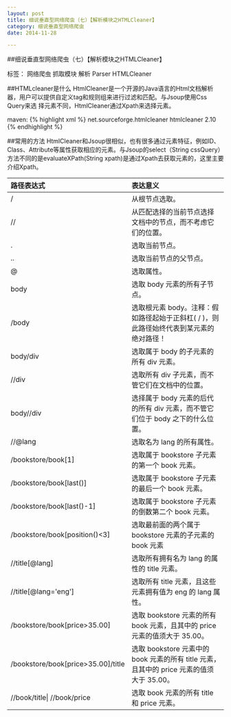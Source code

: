 ```yaml
---
layout: post
title: 细说垂直型网络爬虫（七）【解析模块之HTMLCleaner】
category: 细说垂直型网络爬虫
date: 2014-11-28

---
```


##细说垂直型网络爬虫（七）【解析模块之HTMLCleaner】

标签： 网络爬虫 抓取模块 解析 Parser HTMLCleaner

##HTMLcleaner是什么
HtmlCleaner是一个开源的Java语言的Html文档解析器，用户可以提供自定义tag和规则组来进行过滤和匹配。与Jsoup使用Css Query来选
择元素不同，HtmlCleaner通过Xpath来选择元素。

<!-- more -->

maven:
{% highlight xml %}
<dependency>
     <groupId>net.sourceforge.htmlcleaner</groupId>
     <artifactId>htmlcleaner</artifactId>
     <version>2.10</version>
</dependency>
{% endhighlight %}

##常用的方法
HtmlCleaner和Jsoup很相似，也有很多通过元素特征，例如ID、Class、Attribute等属性获取相应的元素。与Jsoup的select（String cssQuery）
方法不同的是evaluateXPath(String xpath)是通过Xpath去获取元素的，这里主要介绍Xpath。

|路径表达式|表达意义 |
|:-----|:----|
|/|	从根节点选取。|
|//	|从匹配选择的当前节点选择文档中的节点，而不考虑它们的位置。|
|.|	选取当前节点。|
|..	|选取当前节点的父节点。|
|@	|选取属性。|
|body	|选取 body 元素的所有子节点。|
|/body	|选取根元素 body。注释：假如路径起始于正斜杠( / )，则此路径始终代表到某元素的绝对路径！|
|body/div	|选取属于 body 的子元素的所有 div 元素。|
|//div	|选取所有 div 子元素，而不管它们在文档中的位置。|
|body//div|	选择属于 body 元素的后代的所有 div 元素，而不管它们位于 body 之下的什么位置。|
|//@lang|	选取名为 lang 的所有属性。|
|/bookstore/book[1]	|选取属于 bookstore 子元素的第一个 book 元素。|
|/bookstore/book[last()]|	选取属于 bookstore 子元素的最后一个 book 元素。|
|/bookstore/book[last()-1]|	选取属于 bookstore 子元素的倒数第二个 book 元素。|
|/bookstore/book[position()<3]|	选取最前面的两个属于 bookstore 元素的子元素的 book 元素|
|//title[@lang]	|选取所有拥有名为 lang 的属性的 title 元素。|
|//title[@lang='eng']|	选取所有 title 元素，且这些元素拥有值为 eng 的 lang 属性。|
|/bookstore/book[price>35.00]|	选取 bookstore 元素的所有 book 元素，且其中的 price 元素的值须大于 35.00。|
|/bookstore/book[price>35.00]/title	|选取 bookstore 元素中的 book 元素的所有 title 元素，且其中的 price 元素的值须大于 35.00。|
|//book/title\| //book/price|	选取 book 元素的所有 title 和 price 元素。|






